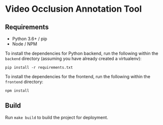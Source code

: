 # Video Occlusion Annotation Tool

## Requirements
- Python 3.6+ / pip
- Node / NPM

To install the dependencies for Python backend, run the following within the ```backend``` directory (assuming you have already created a virtualenv):
```
pip install -r requirements.txt
```

To install the dependencies for the frontend, run the following within the ```frontend``` directory:
```
npm install
```

## Build
Run ```make build``` to build the project for deployment.

